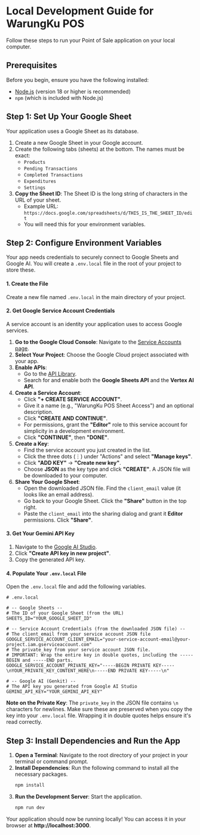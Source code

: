 # Local Development Guide for WarungKu POS

Follow these steps to run your Point of Sale application on your local computer.

## Prerequisites

Before you begin, ensure you have the following installed:
- [Node.js](https://nodejs.org/) (version 18 or higher is recommended)
- `npm` (which is included with Node.js)

## Step 1: Set Up Your Google Sheet

Your application uses a Google Sheet as its database.

1.  Create a new Google Sheet in your Google account.
2.  Create the following tabs (sheets) at the bottom. The names must be exact:
    - `Products`
    - `Pending Transactions`
    - `Completed Transactions`
    - `Expenditures`
    - `Settings`
3.  **Copy the Sheet ID**: The Sheet ID is the long string of characters in the URL of your sheet.
    - Example URL: `https://docs.google.com/spreadsheets/d/THIS_IS_THE_SHEET_ID/edit`
    - You will need this for your environment variables.

## Step 2: Configure Environment Variables

Your app needs credentials to securely connect to Google Sheets and Google AI. You will create a `.env.local` file in the root of your project to store these.

#### 1. Create the File
Create a new file named `.env.local` in the main directory of your project.

#### 2. Get Google Service Account Credentials

A service account is an identity your application uses to access Google services.

1.  **Go to the Google Cloud Console**: Navigate to the [Service Accounts page](https://console.cloud.google.com/iam-admin/serviceaccounts).
2.  **Select Your Project**: Choose the Google Cloud project associated with your app.
3.  **Enable APIs**:
    - Go to the [API Library](https://console.cloud.google.com/apis/library).
    - Search for and enable both the **Google Sheets API** and the **Vertex AI API**.
4.  **Create a Service Account**:
    - Click **"+ CREATE SERVICE ACCOUNT"**.
    - Give it a name (e.g., "WarungKu POS Sheet Access") and an optional description.
    - Click **"CREATE AND CONTINUE"**.
    - For permissions, grant the **"Editor"** role to this service account for simplicity in a development environment.
    - Click **"CONTINUE"**, then **"DONE"**.
5.  **Create a Key**:
    - Find the service account you just created in the list.
    - Click the three dots (⋮) under "Actions" and select **"Manage keys"**.
    - Click **"ADD KEY"** -> **"Create new key"**.
    - Choose **JSON** as the key type and click **"CREATE"**. A JSON file will be downloaded to your computer.
6.  **Share Your Google Sheet**:
    - Open the downloaded JSON file. Find the `client_email` value (it looks like an email address).
    - Go back to your Google Sheet. Click the **"Share"** button in the top right.
    - Paste the `client_email` into the sharing dialog and grant it **Editor** permissions. Click **"Share"**.

#### 3. Get Your Gemini API Key

1.  Navigate to the [Google AI Studio](https://aistudio.google.com/app/apikey).
2.  Click **"Create API key in new project"**.
3.  Copy the generated API key.

#### 4. Populate Your `.env.local` File

Open the `.env.local` file and add the following variables.

```
# .env.local

# -- Google Sheets --
# The ID of your Google Sheet (from the URL)
SHEETS_ID="YOUR_GOOGLE_SHEET_ID"

# -- Service Account Credentials (from the downloaded JSON file) --
# The client_email from your service account JSON file
GOOGLE_SERVICE_ACCOUNT_CLIENT_EMAIL="your-service-account-email@your-project.iam.gserviceaccount.com"
# The private_key from your service account JSON file.
# IMPORTANT: Wrap the entire key in double quotes, including the -----BEGIN and -----END parts.
GOOGLE_SERVICE_ACCOUNT_PRIVATE_KEY="-----BEGIN PRIVATE KEY-----\nYOUR_PRIVATE_KEY_CONTENT_HERE\n-----END PRIVATE KEY-----\n"

# -- Google AI (Genkit) --
# The API key you generated from Google AI Studio
GEMINI_API_KEY="YOUR_GEMINI_API_KEY"
```

**Note on the Private Key**: The `private_key` in the JSON file contains `\n` characters for newlines. Make sure these are preserved when you copy the key into your `.env.local` file. Wrapping it in double quotes helps ensure it's read correctly.

## Step 3: Install Dependencies and Run the App

1.  **Open a Terminal**: Navigate to the root directory of your project in your terminal or command prompt.
2.  **Install Dependencies**: Run the following command to install all the necessary packages.
    ```bash
    npm install
    ```
3.  **Run the Development Server**: Start the application.
    ```bash
    npm run dev
    ```

Your application should now be running locally! You can access it in your browser at **http://localhost:3000**.
